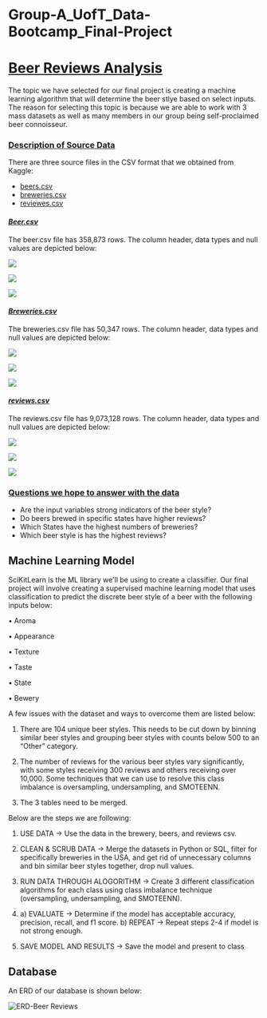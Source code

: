 # Group-A_UofT_Data-Bootcamp_Final-Project

  # <ins>**Beer Reviews Analysis**</ins>

  The topic we have selected for our final project is creating a machine learning algorithm that will determine the beer stlye based on select inputs. The reason for selecting this topic is because we are able to work with 3 mass datasets as well as many members in our group being self-proclaimed beer connoisseur.

  ### <ins>**Description of Source Data**</ins>

  There are three source files in the CSV format that we obtained from Kaggle:
  - [beers.csv](https://www.kaggle.com/datasets/ehallmar/beers-breweries-and-beer-reviews)
  - [breweries.csv](https://www.kaggle.com/datasets/ehallmar/beers-breweries-and-beer-reviews)
  - [reviewes.csv](https://www.kaggle.com/datasets/ehallmar/beers-breweries-and-beer-reviews)

  #### <ins>***Beer.csv***</ins>

  The beer.csv file has 358,873 rows. The column header, data types and null values are depicted below:


  ![](https://github.com/jaykansara2019/Group-A_UofT_Data-Bootcamp_Final-Project/blob/cb87fd41d4f2b2ced89b18a7cc774a9b0baa775a/Images/df_beers.png)

  ![](https://github.com/jaykansara2019/Group-A_UofT_Data-Bootcamp_Final-Project/blob/cb87fd41d4f2b2ced89b18a7cc774a9b0baa775a/Images/df_beers%20(null%20values).png)

  ![](https://github.com/jaykansara2019/Group-A_UofT_Data-Bootcamp_Final-Project/blob/cb87fd41d4f2b2ced89b18a7cc774a9b0baa775a/Images/df_beers%20(data%20types).png)


  #### <ins>***Breweries.csv***</ins>

  The breweries.csv file has 50,347 rows. The column header, data types and null values are depicted below:

  ![](https://github.com/jaykansara2019/Group-A_UofT_Data-Bootcamp_Final-Project/blob/cb87fd41d4f2b2ced89b18a7cc774a9b0baa775a/Images/df_breweries.png)

  ![](https://github.com/jaykansara2019/Group-A_UofT_Data-Bootcamp_Final-Project/blob/cb87fd41d4f2b2ced89b18a7cc774a9b0baa775a/Images/df_breweries%20(null%20values).png)

  ![](https://github.com/jaykansara2019/Group-A_UofT_Data-Bootcamp_Final-Project/blob/cb87fd41d4f2b2ced89b18a7cc774a9b0baa775a/Images/df_breweries%20(data%20types).png)

  #### <ins>***reviews.csv***</ins>

  The reviews.csv file has 9,073,128 rows. The column header, data types and null values are depicted below:

  ![](https://github.com/jaykansara2019/Group-A_UofT_Data-Bootcamp_Final-Project/blob/cb87fd41d4f2b2ced89b18a7cc774a9b0baa775a/Images/df_reviews.png)

  ![](https://github.com/jaykansara2019/Group-A_UofT_Data-Bootcamp_Final-Project/blob/cb87fd41d4f2b2ced89b18a7cc774a9b0baa775a/Images/df_reviews%20(null%20values).png)

  ![](https://github.com/jaykansara2019/Group-A_UofT_Data-Bootcamp_Final-Project/blob/cb87fd41d4f2b2ced89b18a7cc774a9b0baa775a/Images/df_reviews%20(data%20types).png)

  ### <ins>**Questions we hope to answer with the data**</ins>

  - Are the input variables strong indicators of the beer style?
  - Do beers brewed in specific states have higher reviews?
  - Which States have the highest numbers of breweries?
  - Which beer style is has the highest reviews?


## Machine Learning Model

SciKitLearn is the ML library we'll be using to create a classifier. Our final project will involve creating a supervised machine learning model that uses classification to predict the discrete beer style of a beer with the following inputs below:

•	Aroma

•	Appearance

•	Texture

•	Taste

•	State

•	Bewery


A few issues with the dataset and ways to overcome them are listed below:

1.	There are 104 unique beer styles. This needs to be cut down by binning similar beer styles and grouping beer styles with counts below 500 to an “Other” category.

2.	The number of reviews for the various beer styles vary significantly, with some styles receiving 300 reviews and others receiving over 10,000. Some techniques that we can use to resolve this class imbalance is oversampling, undersampling, and SMOTEENN.

3.	The 3 tables need to be merged.

Below are the steps we are following:

1.	USE DATA -> Use the data in the brewery, beers, and reviews csv.

2.	CLEAN & SCRUB DATA -> Merge the datasets in Python or SQL, filter for specifically breweries in the USA, and get rid of unnecessary columns and bin similar beer styles together, drop null values.

3.	RUN DATA THROUGH ALOGORITHM -> Create 3 different classification algorithms for each class using class imbalance technique (oversampling, undersampling, and SMOTEENN).

4.	a) EVALUATE -> Determine if the model has acceptable accuracy, precision, recall, and f1    score.
    b) REPEAT -> Repeat steps 2-4 if model is not strong enough.

5.	SAVE MODEL AND RESULTS -> Save the model and present to class

## Database
An ERD of our database is shown below:

![ERD-Beer Reviews](https://github.com/jaykansara2019/Group-A_UofT_Data-Bootcamp_Final-Project/blob/336a78fef4e5ad9639944e100fdeeb0b88ab5b28/Images/Database/ERD-Beer%20Reviews.png)



